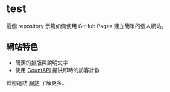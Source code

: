 # test

這個 repository 示範如何使用 GitHub Pages 建立簡單的個人網站。

## 網站特色

- 簡潔的排版與說明文字
- 使用 [CountAPI](https://countapi.xyz) 提供即時的訪客計數

歡迎造訪 [網站](https://test.xn--ht0a.tw) 了解更多。
